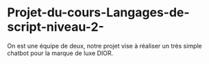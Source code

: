 # Projet-du-cours-Langages-de-script-niveau-2-
On est une équipe de deux, notre projet vise à réaliser un très simple chatbot pour la marque de luxe DIOR.
